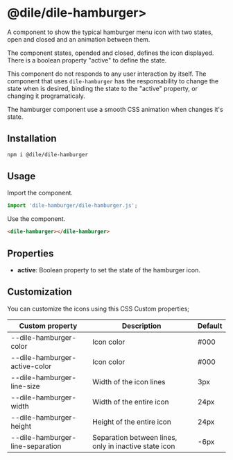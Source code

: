 # @dile/dile-hamburger>

A component to show the typical hamburger menu icon with two states, open and closed and an animation between them. 

The component states, opended and closed, defines the icon displayed. There is a boolean property "active" to define the state. 

This component do not responds to any user interaction by itself. The component that uses ```dile-hamburger``` has the responsability to change the state when is desired, binding the state to the "active" property, or changing it programaticaly.

The hamburger component use a smooth CSS animation when changes it's state. 

## Installation

```bash
npm i @dile/dile-hamburger
```

## Usage

Import the component.

```javascript
import 'dile-hamburger/dile-hamburger.js';
```

Use the component.

```html
<dile-hamburger></dile-hamburger>
```

## Properties

- **active**: Boolean property to set the state of the hamburger icon.

## Customization

You can customize the icons using this CSS Custom properties;

Custom property | Description | Default
----------------|-------------|---------
--dile-hamburger-color | Icon color | #000
--dile-hamburger-active-color | Icon color | #000
--dile-hamburger-line-size | Width of the icon lines | 3px
--dile-hamburger-width | Width of the entire icon | 24px
--dile-hamburger-height | Height of the entire icon | 24px
--dile-hamburger-line-separation | Separation between lines, only in inactive state icon | -6px